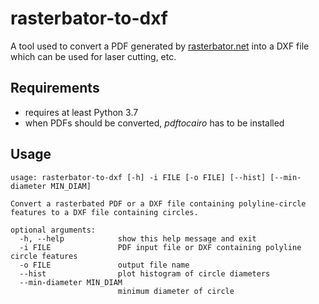 # rasterbator-to-dxf

A tool used to convert a PDF generated by [rasterbator.net](http://rasterbator.net) into a DXF file which can be used
for laser cutting, etc.

## Requirements

* requires at least Python 3.7
* when PDFs should be converted, _pdftocairo_ has to be installed

## Usage
```console
usage: rasterbator-to-dxf [-h] -i FILE [-o FILE] [--hist] [--min-diameter MIN_DIAM]

Convert a rasterbated PDF or a DXF file containing polyline-circle features to a DXF file containing circles.

optional arguments:
  -h, --help            show this help message and exit
  -i FILE               PDF input file or DXF containing polyline circle features
  -o FILE               output file name
  --hist                plot histogram of circle diameters
  --min-diameter MIN_DIAM
                        minimum diameter of circle

```
